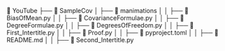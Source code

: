 📁 YouTube
├── 📁 SampleCov
│   ├── 📁 manimations
│   │   ├── 🐍 BiasOfMean.py
│   │   ├── 🐍 CovarianceFormulae.py
│   │   ├── 🐍 DegreeFormulae.py
│   │   ├── 🐍 DegreesOfFreedom.py
│   │   ├── 🐍 First_Intertitle.py
│   │   ├── 🐍 Proof.py
│   │   ├── 📄 pyproject.toml
│   │   ├── 📘 README.md
│   │   ├── 🐍 Second_Intertitle.py
